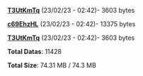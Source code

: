 [**T3UtKmTq**](/data/T3UtKmTq.txt) (23/02/23 - 02:42)- 3603 bytes

[**c69EhzHL**](/data/c69EhzHL.txt) (23/02/23 - 02:42)- 13375 bytes

[**T3UtKmTq**](/data/T3UtKmTq.txt) (23/02/23 - 02:42)- 3603 bytes

**Total Datas**: 11428

**Total Size**: 74.31 MB / 74.3 MB